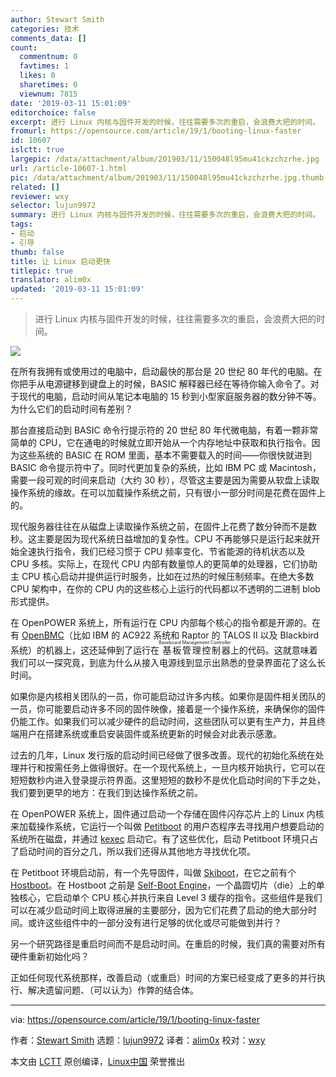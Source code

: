 ```yaml
---
author: Stewart Smith
categories: 技术
comments_data: []
count:
  commentnum: 0
  favtimes: 1
  likes: 0
  sharetimes: 0
  viewnum: 7815
date: '2019-03-11 15:01:09'
editorchoice: false
excerpt: 进行 Linux 内核与固件开发的时候，往往需要多次的重启，会浪费大把的时间。
fromurl: https://opensource.com/article/19/1/booting-linux-faster
id: 10607
islctt: true
largepic: /data/attachment/album/201903/11/150048l95mu41ckzchzrhe.jpg
url: /article-10607-1.html
pic: /data/attachment/album/201903/11/150048l95mu41ckzchzrhe.jpg.thumb.jpg
related: []
reviewer: wxy
selector: lujun9972
summary: 进行 Linux 内核与固件开发的时候，往往需要多次的重启，会浪费大把的时间。
tags:
- 启动
- 引导
thumb: false
title: 让 Linux 启动更快
titlepic: true
translator: alim0x
updated: '2019-03-11 15:01:09'
---
```



> 
> 进行 Linux 内核与固件开发的时候，往往需要多次的重启，会浪费大把的时间。
> 
> 
> 


![](/data/attachment/album/201903/11/150048l95mu41ckzchzrhe.jpg)


在所有我拥有或使用过的电脑中，启动最快的那台是 20 世纪 80 年代的电脑。在你把手从电源键移到键盘上的时候，BASIC 解释器已经在等待你输入命令了。对于现代的电脑，启动时间从笔记本电脑的 15 秒到小型家庭服务器的数分钟不等。为什么它们的启动时间有差别？


那台直接启动到 BASIC 命令行提示符的 20 世纪 80 年代微电脑，有着一颗非常简单的 CPU，它在通电的时候就立即开始从一个内存地址中获取和执行指令。因为这些系统的 BASIC 在 ROM 里面，基本不需要载入的时间——你很快就进到 BASIC 命令提示符中了。同时代更加复杂的系统，比如 IBM PC 或 Macintosh，需要一段可观的时间来启动（大约 30 秒），尽管这主要是因为需要从软盘上读取操作系统的缘故。在可以加载操作系统之前，只有很小一部分时间是花费在固件上的。


现代服务器往往在从磁盘上读取操作系统之前，在固件上花费了数分钟而不是数秒。这主要是因为现代系统日益增加的复杂性。CPU 不再能够只是运行起来就开始全速执行指令，我们已经习惯于 CPU 频率变化、节省能源的待机状态以及 CPU 多核。实际上，在现代 CPU 内部有数量惊人的更简单的处理器，它们协助主 CPU 核心启动并提供运行时服务，比如在过热的时候压制频率。在绝大多数 CPU 架构中，在你的 CPU 内的这些核心上运行的代码都以不透明的二进制 blob 形式提供。


在 OpenPOWER 系统上，所有运行在 CPU 内部每个核心的指令都是开源的。在有 [OpenBMC](https://en.wikipedia.org/wiki/OpenBMC)（比如 IBM 的 AC922 系统和 Raptor 的 TALOS II 以及 Blackbird 系统）的机器上，这还延伸到了运行在<ruby> 基板管理控制器 <rt>  Baseboard Management Controller </rt></ruby>上的代码。这就意味着我们可以一探究竟，到底为什么从接入电源线到显示出熟悉的登录界面花了这么长时间。


如果你是内核相关团队的一员，你可能启动过许多内核。如果你是固件相关团队的一员，你可能要启动许多不同的固件映像，接着是一个操作系统，来确保你的固件仍能工作。如果我们可以减少硬件的启动时间，这些团队可以更有生产力，并且终端用户在搭建系统或重启安装固件或系统更新的时候会对此表示感激。


过去的几年，Linux 发行版的启动时间已经做了很多改善。现代的初始化系统在处理并行和按需任务上做得很好。在一个现代系统上，一旦内核开始执行，它可以在短短数秒内进入登录提示符界面。这里短短的数秒不是优化启动时间的下手之处，我们要到更早的地方：在我们到达操作系统之前。


在 OpenPOWER 系统上，固件通过启动一个存储在固件闪存芯片上的 Linux 内核来加载操作系统，它运行一个叫做 [Petitboot](https://github.com/open-power/petitboot) 的用户态程序去寻找用户想要启动的系统所在磁盘，并通过 [kexec](https://en.wikipedia.org/wiki/Kexec) 启动它。有了这些优化，启动 Petitboot 环境只占了启动时间的百分之几，所以我们还得从其他地方寻找优化项。


在 Petitboot 环境启动前，有一个先导固件，叫做 [Skiboot](https://github.com/open-power/skiboot)，在它之前有个 [Hostboot](https://github.com/open-power/hostboot)。在 Hostboot 之前是 [Self-Boot Engine](https://github.com/open-power/sbe)，一个晶圆切片（die）上的单独核心，它启动单个 CPU 核心并执行来自 Level 3 缓存的指令。这些组件是我们可以在减少启动时间上取得进展的主要部分，因为它们花费了启动的绝大部分时间。或许这些组件中的一部分没有进行足够的优化或尽可能做到并行？


另一个研究路径是重启时间而不是启动时间。在重启的时候，我们真的需要对所有硬件重新初始化吗？


正如任何现代系统那样，改善启动（或重启）时间的方案已经变成了更多的并行执行、解决遗留问题、（可以认为）作弊的结合体。




---


via: <https://opensource.com/article/19/1/booting-linux-faster>


作者：[Stewart Smith](https://opensource.com/users/stewart-ibm) 选题：[lujun9972](https://github.com/lujun9972) 译者：[alim0x](https://github.com/alim0x) 校对：[wxy](https://github.com/wxy)


本文由 [LCTT](https://github.com/LCTT/TranslateProject) 原创编译，[Linux中国](https://linux.cn/) 荣誉推出